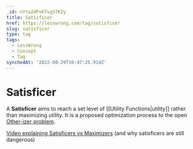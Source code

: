 ```yaml
---
_id: nYta24PsKTvg57KZy
title: Satisficer
href: https://lesswrong.com/tag/satisficer
slug: satisficer
type: tag
tags:
  - LessWrong
  - Concept
  - Tag
synchedAt: '2022-08-29T10:47:25.914Z'
---
```

# Satisficer

A **Satisficer** aims to reach a set level of [[Utility Functions|utility]] rather than maximizing utility. It is a proposed optimization process to the open [Other-izer problem](https://arbital.greaterwrong.com/p/otherizer?l=2r9).

[Video explaining Satisficers vs Maximizers](https://www.youtube.com/watch?v=Ao4jwLwT36M&list=UULB7AzTwc6VFZrBsO2ucBMg&index=5) (and why satisficers are still dangerous)